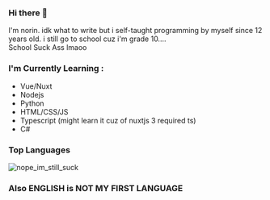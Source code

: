 ### Hi there 👋

I'm norin. idk what to write but i self-taught programming by myself since 12 years old. i still go to school cuz i'm grade 10....  
School Suck Ass lmaoo  

### I'm Currently Learning :

- Vue/Nuxt
- Nodejs
- Python
- HTML/CSS/JS
- Typescript (might learn it cuz of nuxtjs 3 required ts)
- C#

### Top Languages

<img src="https://github-readme-stats.vercel.app/api/top-langs?username=nyt92&show_icons=true&locale=en&layout=compact&langs_count=7&hide_border=true&hide=c&theme=highcontrast" alt="nope_im_still_suck">

### Also ENGLISH is NOT MY FIRST LANGUAGE
